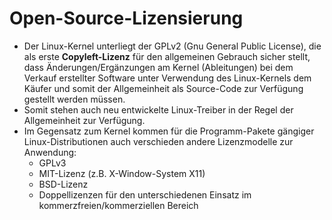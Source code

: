 # Open-Source-Lizensierung

* Der Linux-Kernel unterliegt der GPLv2 \(Gnu General Public License\), die als erste **Copyleft-Lizenz** für den allgemeinen Gebrauch sicher stellt, dass Änderungen/Ergänzungen am Kernel \(Ableitungen\) bei dem Verkauf erstellter Software unter Verwendung des Linux-Kernels dem Käufer und somit der Allgemeinheit als Source-Code zur Verfügung gestellt werden müssen.
* Somit stehen auch neu entwickelte Linux-Treiber in der Regel der Allgemeinheit zur Verfügung.
* Im Gegensatz zum Kernel kommen für die Programm-Pakete gängiger Linux-Distributionen auch verschieden andere Lizenzmodelle zur Anwendung:
  * GPLv3
  * MIT-Lizenz \(z.B. X-Window-System X11\)
  * BSD-Lizenz
  * Doppellizenzen für den unterschiedenen Einsatz im kommerzfreien/kommerziellen Bereich



